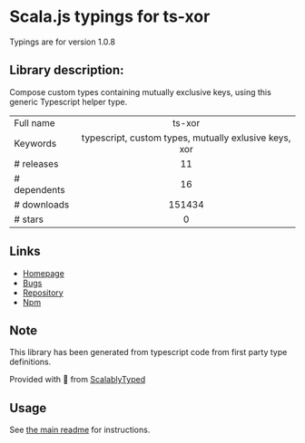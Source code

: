 
# Scala.js typings for ts-xor

Typings are for version 1.0.8

## Library description:
Compose custom types containing mutually exclusive keys, using this generic Typescript helper type.

|                    |                 |
| ------------------ | :-------------: |
| Full name          | ts-xor |
| Keywords           | typescript, custom types, mutually exlusive keys, xor |
| # releases         | 11 |
| # dependents       | 16 |
| # downloads        | 151434 |
| # stars            | 0 |

## Links
- [Homepage](https://github.com/maninak/ts-xor#README.md)
- [Bugs](https://github.com/maninak/ts-xor/issues)
- [Repository](https://github.com/maninak/ts-xor)
- [Npm](https://www.npmjs.com/package/ts-xor)
    


## Note
This library has been generated from typescript code from first party type definitions.

Provided with :purple_heart: from [ScalablyTyped](https://github.com/oyvindberg/ScalablyTyped)

## Usage
See [the main readme](../../readme.md) for instructions.


